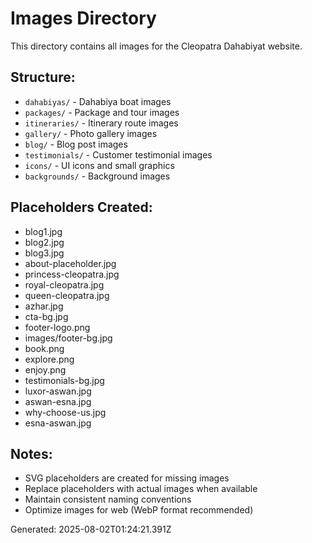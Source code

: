 # Images Directory

This directory contains all images for the Cleopatra Dahabiyat website.

## Structure:
- `dahabiyas/` - Dahabiya boat images
- `packages/` - Package and tour images  
- `itineraries/` - Itinerary route images
- `gallery/` - Photo gallery images
- `blog/` - Blog post images
- `testimonials/` - Customer testimonial images
- `icons/` - UI icons and small graphics
- `backgrounds/` - Background images

## Placeholders Created:
- blog1.jpg
- blog2.jpg
- blog3.jpg
- about-placeholder.jpg
- princess-cleopatra.jpg
- royal-cleopatra.jpg
- queen-cleopatra.jpg
- azhar.jpg
- cta-bg.jpg
- footer-logo.png
- images/footer-bg.jpg
- book.png
- explore.png
- enjoy.png
- testimonials-bg.jpg
- luxor-aswan.jpg
- aswan-esna.jpg
- why-choose-us.jpg
- esna-aswan.jpg

## Notes:
- SVG placeholders are created for missing images
- Replace placeholders with actual images when available
- Maintain consistent naming conventions
- Optimize images for web (WebP format recommended)

Generated: 2025-08-02T01:24:21.391Z
